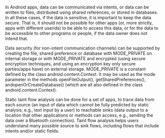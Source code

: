 
In Android apps, data can be communicated via intents, or data can be
written to files, distributed using shared references, or stored in
databases. In all these cases, if the data is sensitive, it is important
to keep the data secure. That is, it should not be possible for other
apps (or, more strictly, apps with different userids) to be able to
access this data, or for the data to be accessible to other programs or
people, if the data owner does not intend that.

Data security (for non-intent communication channels) can be supported
by creating the file, shared preference or database with MODE\_PRIVATE
on internal storage or with MODE\_PRIVATE and encrypted (using secure
encryption techniques, and using an encryption key only secure
parties/apps have) on external storage. MODE\_PRIVATE is a constant
defined by the class android.content.Context. It may be used as the mode
parameter in the methods openFileOutput(), getSharedPreferences(),
andopenOrCreateDatabase() (which are all also defined in the class
android.content.Context).

Static taint flow analysis can be done for a set of apps, to trace data
from each source (an input of data which cannot be fully predicted by
static analysis, e.g., text input by a user) to reachable sinks (data
output to a location that other applications or methods can access,
e.g., sending the data over a Bluetooth connection). Taint flow analysis
helps users understand many possible source to sink flows, including
flows that include intents and/or static fields.
